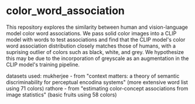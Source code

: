 # color_word_association

This repository explores the similarity between human and vision-language model color word associations. We pass solid color images into a CLIP model with words to test associations and find that the CLIP model's color word association distribution closely matches those of humans, with a suprising outlier of colors such as black, white, and grey. We hypothesize this may be due to the incorporation of greyscale as an augmentation in the CLIP model's training pipeline.

datasets used:
mukherjee - from "context matters: a theory of semantic discriminability for perceptual encodina systems" (more extensive word list using 71 colors)
rathore - from "estimating color-concept associations from image statistics" (basic fruits using 58 colors)
